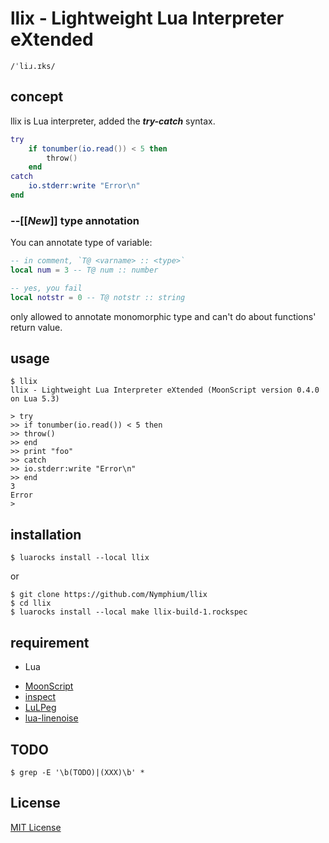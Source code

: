 # llix - Lightweight Lua Interpreter eXtended
`/ˈliɹ.ɪks/`

## concept
llix is Lua interpreter, added the ***try-catch*** syntax.
```Lua
try
	if tonumber(io.read()) < 5 then
		throw()
	end
catch
	io.stderr:write "Error\n"
end
```

### --[[*New*]] type annotation
You can annotate type of variable:
```Lua
-- in comment, `T@ <varname> :: <type>`
local num = 3 -- T@ num :: number

-- yes, you fail
local notstr = 0 -- T@ notstr :: string
```

only allowed to annotate monomorphic type and can't do about functions' return value.

## usage
```
$ llix
llix - Lightweight Lua Interpreter eXtended (MoonScript version 0.4.0 on Lua 5.3)

> try
>> if tonumber(io.read()) < 5 then
>> throw()
>> end
>> print "foo"
>> catch
>> io.stderr:write "Error\n"
>> end
3
Error
>
```
## installation
`$ luarocks install --local llix`

or

```
$ git clone https://github.com/Nymphium/llix
$ cd llix
$ luarocks install --local make llix-build-1.rockspec
```

## requirement
- Lua
 + [MoonScript](http://moonscript.org)
 + [inspect](https://github.com/kikito/inspect.lua)
 + [LuLPeg](https://github.com/pygy/LuLPeg)
 + [lua-linenoise](https://github.com/hoelzro/lua-linenoise)

## TODO
```
$ grep -E '\b(TODO)|(XXX)\b' *
```
## License
[MIT License](http://opensource.org/licenses/mit-license.php)
